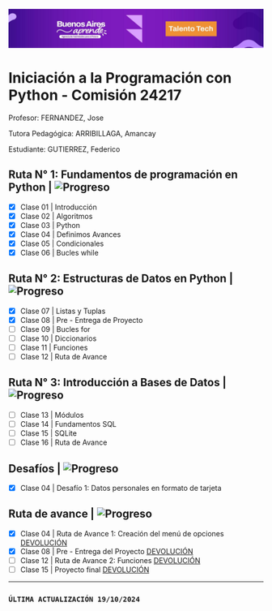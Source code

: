 ![Talento Tech](./Images/Portada.png)
# Iniciación a la Programación con Python - Comisión 24217
Profesor: FERNANDEZ, Jose

Tutora Pedagógica: ARRIBILLAGA, Amancay 

Estudiante: GUTIERREZ, Federico

## Ruta N° 1: Fundamentos de programación en Python | ![Progreso](https://img.shields.io/badge/Progreso-100%25-brightgreen.svg)

- [x] Clase 01 | Introducción
- [x] Clase 02 | Algoritmos
- [x] Clase 03 | Python
- [x] Clase 04 | Definimos Avances 
- [x] Clase 05 | Condicionales
- [x] Clase 06 | Bucles while

## Ruta N° 2: Estructuras de Datos en Python | ![Progreso](https://img.shields.io/badge/Progreso-33%25-brightgreen.svg)

- [x] Clase 07 | Listas y Tuplas
- [x] Clase 08 | Pre - Entrega de Proyecto
- [ ] Clase 09 | Bucles for
- [ ] Clase 10 | Diccionarios
- [ ] Clase 11 | Funciones
- [ ] Clase 12 | Ruta de Avance

## Ruta N° 3: Introducción a Bases de Datos | ![Progreso](https://img.shields.io/badge/Progreso-0%25-brightgreen.svg)

- [ ] Clase 13 | Módulos
- [ ] Clase 14 | Fundamentos SQL
- [ ] Clase 15 | SQLite
- [ ] Clase 16 | Ruta de Avance

## Desafíos | ![Progreso](https://img.shields.io/badge/Progreso-100%25-brightgreen.svg)

- [x] Clase 04 | Desafío 1: Datos personales en formato de tarjeta

## Ruta de avance | ![Progreso](https://img.shields.io/badge/Progreso-50%25-brightgreen.svg)

- [x] Clase 04 | Ruta de Avance 1: Creación del menú de opciones [DEVOLUCIÓN](https://www.canva.com/design/DAGUEvQFTFU/4lZ1nlNeMar8L15lNW64Qw/view?utm_content=DAGUEvQFTFU&utm_campaign=designshare&utm_medium=link&utm_source=editor)
- [x] Clase 08 | Pre - Entrega del Proyecto [DEVOLUCIÓN](https://http.cat/102)
- [ ] Clase 12 | Ruta de Avance 2: Funciones [DEVOLUCIÓN](https://http.cat/102)
- [ ] Clase 15 | Proyecto final [DEVOLUCIÓN](https://http.cat/102)

______________________________________________________________________________________________________
### `ÚLTIMA ACTUALIZACIÓN 19/10/2024`